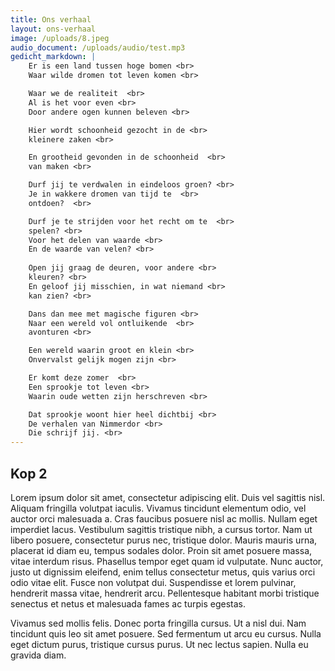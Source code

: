 ```yaml
---
title: Ons verhaal
layout: ons-verhaal
image: /uploads/8.jpeg
audio_document: /uploads/audio/test.mp3
gedicht_markdown: | 
    Er is een land tussen hoge bomen <br>
    Waar wilde dromen tot leven komen <br>

    Waar we de realiteit  <br>
    Al is het voor even <br>
    Door andere ogen kunnen beleven <br>

    Hier wordt schoonheid gezocht in de <br>
    kleinere zaken <br>

    En grootheid gevonden in de schoonheid  <br>
    van maken <br>

    Durf jij te verdwalen in eindeloos groen? <br>
    Je in wakkere dromen van tijd te  <br>
    ontdoen?  <br>

    Durf je te strijden voor het recht om te  <br>
    spelen? <br>
    Voor het delen van waarde <br>
    En de waarde van velen? <br>
    
    Open jij graag de deuren, voor andere <br>
    kleuren? <br>
    En geloof jij misschien, in wat niemand <br>
    kan zien? <br>

    Dans dan mee met magische figuren <br>
    Naar een wereld vol ontluikende  <br>
    avonturen <br>

    Een wereld waarin groot en klein <br>
    Onvervalst gelijk mogen zijn <br>

    Er komt deze zomer  <br>
    Een sprookje tot leven <br>
    Waarin oude wetten zijn herschreven <br>

    Dat sprookje woont hier heel dichtbij <br>
    De verhalen van Nimmerdor <br>
    Die schrijf jij. <br>
---
```


## Kop 2
 Lorem ipsum dolor sit amet, consectetur adipiscing elit. Duis vel sagittis nisl. Aliquam fringilla volutpat iaculis. Vivamus tincidunt elementum odio, vel auctor orci malesuada a. Cras faucibus posuere nisl ac mollis. Nullam eget imperdiet lacus. Vestibulum sagittis tristique nibh, a cursus tortor. Nam ut libero posuere, consectetur purus nec, tristique dolor. Mauris mauris urna, placerat id diam eu, tempus sodales dolor. Proin sit amet posuere massa, vitae interdum risus. Phasellus tempor eget quam id vulputate. Nunc auctor, justo ut dignissim eleifend, enim tellus consectetur metus, quis varius orci odio vitae elit. Fusce non volutpat dui. Suspendisse et lorem pulvinar, hendrerit massa vitae, hendrerit arcu. Pellentesque habitant morbi tristique senectus et netus et malesuada fames ac turpis egestas.

Vivamus sed mollis felis. Donec porta fringilla cursus. Ut a nisl dui. Nam tincidunt quis leo sit amet posuere. Sed fermentum ut arcu eu cursus. Nulla eget dictum purus, tristique cursus purus. Ut nec lectus sapien. Nulla eu gravida diam. 